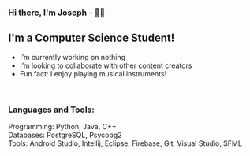 ### Hi there, I'm Joseph - 👋🏻

## I'm a Computer Science Student!

- I’m currently working on nothing
- I’m looking to collaborate with other content creators
- Fun fact: I enjoy playing musical instruments!

<br />

### Languages and Tools:

Programming: Python, Java, C++
<br />
Databases: PostgreSQL, Psycopg2
<br />
Tools: Android Studio, Intellij, Eclipse, Firebase, Git, Visual Studio, SFML
